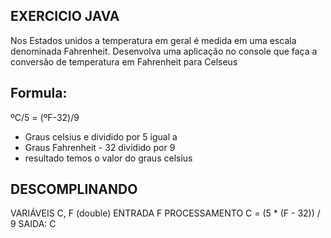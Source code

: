 ## EXERCICIO JAVA

Nos Estados unidos a temperatura em geral é medida em uma escala denominada Fahrenheit. Desenvolva uma aplicação no console que faça a conversão de temperatura em Fahrenheit para Celseus

## Formula:

ºC/5 = (ºF-32)/9
-  Graus celsius e dividido por 5 igual a
- Graus Fahrenheit - 32 dividido por 9 
- resultado temos o valor do graus celsius

## DESCOMPLINANDO
VARIÁVEIS 
C, F (double)
ENTRADA
F
PROCESSAMENTO
C = (5 * (F - 32)) / 9
SAIDA:
C
